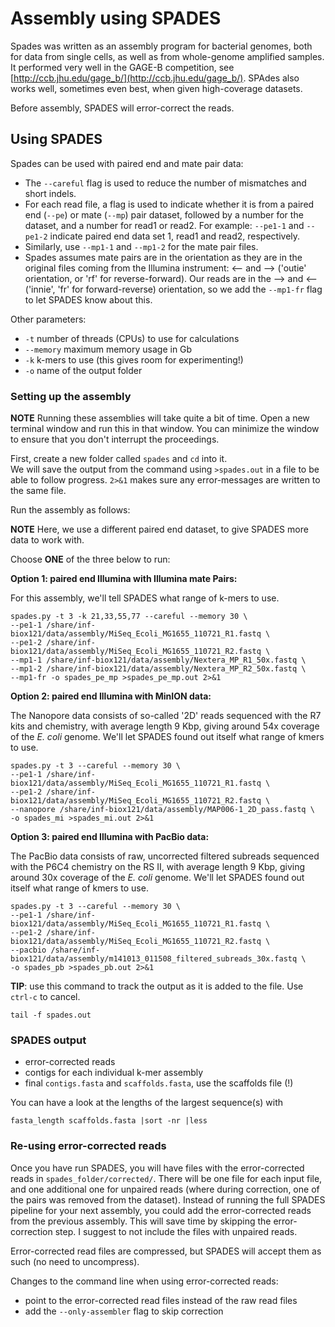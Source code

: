 Assembly using SPADES
=====================

Spades was written as an assembly program for bacterial genomes, both for 
data from single cells, as well as from whole-genome amplified samples. It 
performed very well in the GAGE-B competition, see 
[http://ccb.jhu.edu/gage_b/](http://ccb.jhu.edu/gage_b/). 
SPAdes also works well, sometimes even best, when given high-coverage datasets.

Before assembly, SPADES will error-correct the reads.

## Using SPADES

Spades can be used with paired end and mate pair data:

* The `--careful` flag is used to reduce the number of mismatches and short indels. 
* For each read file, a flag is used to indicate whether it is from a paired 
end (`--pe`) or mate (`--mp`) pair dataset, followed by a number for the dataset, 
and a number for read1 or read2. For example: `--pe1-1` and `--pe1-2` indicate 
paired end data set 1, read1 and read2, respectively.
* Similarly, use `--mp1-1` and `--mp1-2` for the mate pair files. 
* Spades assumes mate pairs are in the orientation as they are in the original 
files coming from the Illumina instrument: <-- and --> ('outie' orientation, or 
'rf' for reverse-forward). Our reads are in the --> and <-- ('innie', 'fr' for 
forward-reverse) orientation, so we add the `--mp1-fr` flag to let SPADES know 
about this.
  
Other parameters:

* `-t` number of threads (CPUs) to use for calculations
* `--memory` maximum memory usage in Gb
* `-k` k-mers to use (this gives room for experimenting!)
* `-o` name of the output folder


### Setting up the assembly

**NOTE** Running these assemblies will take quite a bit of time. Open a 
new terminal window and run this in that window. You can minimize the
window to ensure that you don't interrupt the proceedings.

First, create a new folder called `spades` and `cd` into it.  
We will save the output from the command using `>spades.out` in a file to be 
able to follow progress. `2>&1` makes sure any error-messages are written to 
the same file.

Run the assembly as follows:

<!---
**NOTE** the assembly will take several hours, so use the `screen` command! See [https://wiki.uio.no/projects/clsi/index.php/Tip:using_screen](https://wiki.uio.no/projects/clsi/index.php/Tip:using_screen)
-->

**NOTE** Here, we use a different paired end dataset, to give SPADES more data 
to work with.

Choose **ONE** of the three below to run:

**Option 1: paired end Illumina with Illumina mate Pairs:**

For this assembly, we'll tell SPADES what range of k-mers to use.

```
spades.py -t 3 -k 21,33,55,77 --careful --memory 30 \
--pe1-1 /share/inf-biox121/data/assembly/MiSeq_Ecoli_MG1655_110721_R1.fastq \
--pe1-2 /share/inf-biox121/data/assembly/MiSeq_Ecoli_MG1655_110721_R2.fastq \
--mp1-1 /share/inf-biox121/data/assembly/Nextera_MP_R1_50x.fastq \
--mp1-2 /share/inf-biox121/data/assembly/Nextera_MP_R2_50x.fastq \
--mp1-fr -o spades_pe_mp >spades_pe_mp.out 2>&1
```

**Option 2: paired end Illumina with MinION data:**

The Nanopore data consists of so-called '2D' reads sequenced with the R7 kits 
and chemistry, with average length 9 Kbp, giving around 54x coverage of 
the *E. coli* genome. We'll let SPADES found out itself what range of kmers 
to use.

```
spades.py -t 3 --careful --memory 30 \
--pe1-1 /share/inf-biox121/data/assembly/MiSeq_Ecoli_MG1655_110721_R1.fastq \
--pe1-2 /share/inf-biox121/data/assembly/MiSeq_Ecoli_MG1655_110721_R2.fastq \
--nanopore /share/inf-biox121/data/assembly/MAP006-1_2D_pass.fastq \
-o spades_mi >spades_mi.out 2>&1
```

**Option 3: paired end Illumina with PacBio data:**

The PacBio data consists of raw, uncorrected filtered subreads sequenced with the P6C4 chemistry on the RS II, with average length 9 Kbp, giving around 30x coverage of the *E. coli* genome. We'll let SPADES found out itself what range of kmers to use.

```
spades.py -t 3 --careful --memory 30 \
--pe1-1 /share/inf-biox121/data/assembly/MiSeq_Ecoli_MG1655_110721_R1.fastq \
--pe1-2 /share/inf-biox121/data/assembly/MiSeq_Ecoli_MG1655_110721_R2.fastq \
--pacbio /share/inf-biox121/data/assembly/m141013_011508_filtered_subreads_30x.fastq \
-o spades_pb >spades_pb.out 2>&1
```

**TIP**: use this command to track the output as it is added to the file. 
Use `ctrl-c` to cancel.

```
tail -f spades.out
```

### SPADES output
* error-corrected reads
* contigs for each individual k-mer assembly
* final `contigs.fasta` and `scaffolds.fasta`, use the scaffolds file (!)

You can have a look at the lengths of the largest sequence(s) with

```
fasta_length scaffolds.fasta |sort -nr |less
```

### Re-using error-corrected reads

Once you have run SPADES, you will have files with the error-corrected reads 
in `spades_folder/corrected/`. There will be one file for each input file, 
and one additional one for unpaired reads (where during correction, one of 
the pairs was removed from the dataset). Instead of running the full SPADES 
pipeline for your next assembly, you could add the error-corrected reads from 
the previous assembly. This will save time by skipping the error-correction 
step. I suggest to not include the files with unpaired reads.

Error-corrected read files are compressed, but SPADES will accept them as 
such (no need to uncompress).

Changes to the command line when using error-corrected reads:

* point to the error-corrected read files instead of the raw read files
* add the `--only-assembler` flag to skip correction

<!---

### Next steps
As for the previous assemblies, you could map reads back to the assembly, 
run reapr and visualise in the browser.

-->